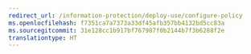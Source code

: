 ```yaml
---
redirect_url: /information-protection/deploy-use/configure-policy
ms.openlocfilehash: f7351ca7a7373a33df45afb357bb4132bd5cc83a
ms.sourcegitcommit: 31e128cc1b917bf767987f0b2144b7f3b6288f2e
translationtype: HT
---
```

